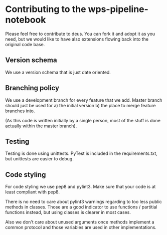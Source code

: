 # Contributing to the wps-pipeline-notebook

Please feel free to contribute to deus.
You can fork it and adopt it as you need, but we would like to
have also extensions flowing back into the original code base.

## Version schema
We use a version schema that is just date oriented.

## Branching policy
We use a development branch for every feature that we add.
Master branch should just be used for
a) the initial version
b) the place to merge feature branches into.

(As this code is written initially by a single person, most of the stuff
is done actually within the master branch).


## Testing
Testing is done using unittests.
PyTest is included in the requirements.txt, but unittests are
easier to debug.

## Code styling

For code styling we use pep8 and pylint3.
Make sure that your code is at least compliant with pep8.

There is no need to care about pylint3 warnings regarding to
too less public methods in classes. Those are a good indicator
to use functions / partitial functions instead, but using classes
is clearer in most cases.

Also we don't care about unused arguments once methods implement a
common protocol and those variables are used in other implementations.
